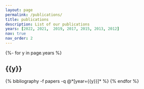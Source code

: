 ```yaml
---
layout: page
permalink: /publications/
title: publications
description: List of our publications
years: [2022, 2021,  2019, 2017, 2015, 2013, 2012]
nav: true
nav_order: 2
---
```

<!-- _pages/publications.md -->
<div class="publications">

{%- for y in page.years %}
  <h2 class="year">{{y}}</h2>
  {% bibliography -f papers -q @*[year={{y}}]* %}
{% endfor %}

</div>
